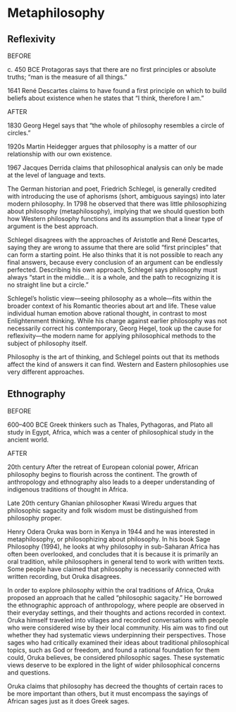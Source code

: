 # Metaphilosophy

## Reflexivity

BEFORE

c. 450 BCE Protagoras says that there are no first principles or absolute truths; “man is the measure of all things.”

1641 René Descartes claims to have found a first principle on which to build beliefs about existence when he states that “I think, therefore I am.”

AFTER

1830 Georg Hegel says that “the whole of philosophy resembles a circle of circles.”

1920s Martin Heidegger argues that philosophy is a matter of our relationship with our own existence.

1967 Jacques Derrida claims that philosophical analysis can only be made at the level of language and texts.

The German historian and poet, Friedrich Schlegel, is generally credited with introducing the use of aphorisms (short, ambiguous sayings) into later modern philosophy. In 1798 he observed that there was little philosophizing about philosophy (metaphilosophy), implying that we should question both how Western philosophy functions and its assumption that a linear type of argument is the best approach.

Schlegel disagrees with the approaches of Aristotle and René Descartes, saying they are wrong to assume that there are solid “first principles” that can form a starting point. He also thinks that it is not possible to reach any final answers, because every conclusion of an argument can be endlessly perfected. Describing his own approach, Schlegel says philosophy must always “start in the middle… it is a whole, and the path to recognizing it is no straight line but a circle.”

Schlegel’s holistic view—seeing philosophy as a whole—fits within the broader context of his Romantic theories about art and life. These value individual human emotion above rational thought, in contrast to most Enlightenment thinking. While his charge against earlier philosophy was not necessarily correct his contemporary, Georg Hegel, took up the cause for reflexivity—the modern name for applying philosophical methods to the subject of philosophy itself.

Philosophy is the art of thinking, and Schlegel points out that its methods affect the kind of answers it can find. Western and Eastern philosophies use very different approaches.

## Ethnography

BEFORE

600–400 BCE Greek thinkers such as Thales, Pythagoras, and Plato all study in Egypt, Africa, which was a center of philosophical study in the ancient world.

AFTER

20th century After the retreat of European colonial power, African philosophy begins to flourish across the continent. The growth of anthropology and ethnography also leads to a deeper understanding of indigenous traditions of thought in Africa.

Late 20th century Ghanian philosopher Kwasi Wiredu argues that philosophic sagacity and folk wisdom must be distinguished from philosophy proper.

Henry Odera Oruka was born in Kenya in 1944 and he was interested in metaphilosophy, or philosophizing about philosophy. In his book Sage Philosophy (1994), he looks at why philosophy in sub-Saharan Africa has often been overlooked, and concludes that it is because it is primarily an oral tradition, while philosophers in general tend to work with written texts. Some people have claimed that philosophy is necessarily connected with written recording, but Oruka disagrees.

In order to explore philosophy within the oral traditions of Africa, Oruka proposed an approach that he called “philosophic sagacity.” He borrowed the ethnographic approach of anthropology, where people are observed in their everyday settings, and their thoughts and actions recorded in context. Oruka himself traveled into villages and recorded conversations with people who were considered wise by their local community. His aim was to find out whether they had systematic views underpinning their perspectives. Those sages who had critically examined their ideas about traditional philosophical topics, such as God or freedom, and found a rational foundation for them could, Oruka believes, be considered philosophic sages. These systematic views deserve to be explored in the light of wider philosophical concerns and questions.

Oruka claims that philosophy has decreed the thoughts of certain races to be more important than others, but it must encompass the sayings of African sages just as it does Greek sages.

